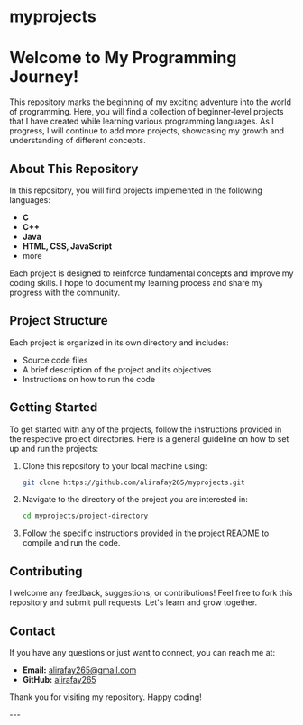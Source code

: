# myprojects

# Welcome to My Programming Journey!

This repository marks the beginning of my exciting adventure into the world of programming. Here, you will find a collection of beginner-level projects that I have created while learning various programming languages. As I progress, I will continue to add more projects, showcasing my growth and understanding of different concepts.

## About This Repository

In this repository, you will find projects implemented in the following languages:
- **C**
- **C++**
- **Java**
- **HTML, CSS, JavaScript**
- more

Each project is designed to reinforce fundamental concepts and improve my coding skills. I hope to document my learning process and share my progress with the community.

## Project Structure

Each project is organized in its own directory and includes:
- Source code files
- A brief description of the project and its objectives
- Instructions on how to run the code

## Getting Started

To get started with any of the projects, follow the instructions provided in the respective project directories. Here is a general guideline on how to set up and run the projects:

1. Clone this repository to your local machine using:
   ```bash
   git clone https://github.com/alirafay265/myprojects.git
   ```

2. Navigate to the directory of the project you are interested in:
   ```bash
   cd myprojects/project-directory
   ```

3. Follow the specific instructions provided in the project README to compile and run the code.

## Contributing

I welcome any feedback, suggestions, or contributions! Feel free to fork this repository and submit pull requests. Let's learn and grow together.

## Contact

If you have any questions or just want to connect, you can reach me at:
- **Email:** alirafay265@gmail.com
- **GitHub:** [alirafay265](https://github.com/alirafay265)

Thank you for visiting my repository. Happy coding!

---</p>

